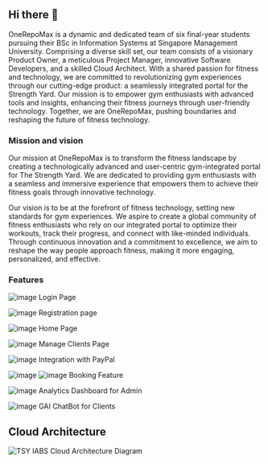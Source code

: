 ## Hi there 👋
OneRepoMax is a dynamic and dedicated team of six final-year students pursuing their BSc in Information Systems at Singapore Management University. Comprising a diverse skill set, our team consists of a visionary Product Owner, a meticulous Project Manager, innovative Software Developers, and a skilled Cloud Architect. With a shared passion for fitness and technology, we are committed to revolutionizing gym experiences through our cutting-edge product: a seamlessly integrated portal for the Strength Yard. Our mission is to empower gym enthusiasts with advanced tools and insights, enhancing their fitness journeys through user-friendly technology. Together, we are OneRepoMax, pushing boundaries and reshaping the future of fitness technology.

### Mission and vision
Our mission at OneRepoMax is to transform the fitness landscape by creating a technologically advanced and user-centric gym-integrated portal for The Strength Yard. We are dedicated to providing gym enthusiasts with a seamless and immersive experience that empowers them to achieve their fitness goals through innovative technology.

Our vision is to be at the forefront of fitness technology, setting new standards for gym experiences. We aspire to create a global community of fitness enthusiasts who rely on our integrated portal to optimize their workouts, track their progress, and connect with like-minded individuals. Through continuous innovation and a commitment to excellence, we aim to reshape the way people approach fitness, making it more engaging, personalized, and effective.

### Features
![image](https://github.com/OneRepoMax/.github/assets/89132892/6cf81dac-a9a4-4f83-9558-44455f826fed)
Login Page

![image](https://github.com/OneRepoMax/.github/assets/89132892/9ac50ef2-2860-4fc3-bc8e-cacda86d1f45)
Registration page

![image](https://github.com/OneRepoMax/.github/assets/89132892/3dc6848d-dc5c-4a57-819a-489234d0ae55)
Home Page

![image](https://github.com/OneRepoMax/.github/assets/89132892/fe26f597-2d43-48ab-bd00-bc392e36b03c)
Manage Clients Page

![image](https://github.com/OneRepoMax/.github/assets/89132892/cc42ed6a-19c8-4bee-9681-a68e836416a3)
Integration with PayPal

![image](https://github.com/OneRepoMax/.github/assets/89132892/c7e4b788-2b70-482f-9472-f0b3cfa627ee)
![image](https://github.com/OneRepoMax/.github/assets/89132892/73dc19d9-21dc-4543-81ca-7c5fbdf929aa)
Booking Feature

![image](https://github.com/OneRepoMax/.github/assets/89132892/7e8cf2be-60fc-4ced-891a-01b6907ab59a)
Analytics Dashboard for Admin

![image](https://github.com/OneRepoMax/.github/assets/89132892/c086e400-00d2-4177-96b8-09098cdbfb91)
GAI ChatBot for Clients

## Cloud Architecture
![TSY IABS Cloud Architecture Diagram](https://github.com/OneRepoMax/.github/assets/89132892/ae3b8cc7-c287-4d36-92ae-f0349a736a68)
